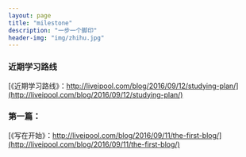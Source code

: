 ```yaml
---
layout: page
title: "milestone"
description: "一步一个脚印"
header-img: "img/zhihu.jpg"
---
```



<!-- <center>
    <p><img src="http://upload-images.jianshu.io/upload_images/3001083-30125fcb9b03aa58.jpg?imageMogr2/auto-orient/strip%7CimageView2/2/w/1240" align="center"></p>
</center> -->

### 近期学习路线  
[《近期学习路线》：http://liveipool.com/blog/2016/09/12/studying-plan/](http://liveipool.com/blog/2016/09/12/studying-plan/)  

### 第一篇：  
[《写在开始》：http://liveipool.com/blog/2016/09/11/the-first-blog/](http://liveipool.com/blog/2016/09/11/the-first-blog/)  








